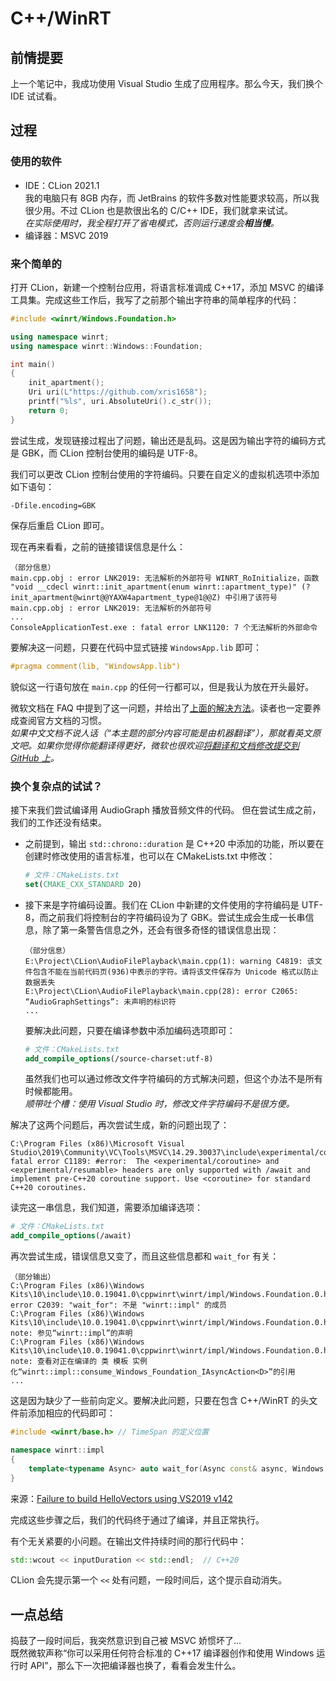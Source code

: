 # C++/WinRT

## 前情提要
上一个笔记中，我成功使用 Visual Studio 生成了应用程序。那么今天，我们换个 IDE 试试看。

## 过程

### 使用的软件
- IDE：CLion 2021.1  
    我的电脑只有 8GB 内存，而 JetBrains 的软件多数对性能要求较高，所以我很少用。不过 CLion 也是款很出名的 C/C++ IDE，我们就拿来试试。  
    *在实际使用时，我全程打开了省电模式，否则运行速度会**相当慢**。*
- 编译器：MSVC 2019

### 来个简单的
打开 CLion，新建一个控制台应用，将语言标准调成 C++17，添加 MSVC 的编译工具集。完成这些工作后，我写了之前那个输出字符串的简单程序的代码：
```cpp
#include <winrt/Windows.Foundation.h>

using namespace winrt;
using namespace winrt::Windows::Foundation;

int main()
{
    init_apartment();
    Uri uri(L"https://github.com/xris1658");
    printf("%ls", uri.AbsoluteUri().c_str());
    return 0;
}
```
尝试生成，发现链接过程出了问题，输出还是乱码。这是因为输出字符的编码方式是 GBK，而 CLion 控制台使用的编码是 UTF-8。

我们可以更改 CLion 控制台使用的字符编码。只要在自定义的虚拟机选项中添加如下语句：
```
-Dfile.encoding=GBK
```
保存后重启 CLion 即可。

现在再来看看，之前的链接错误信息是什么：
```
（部分信息）
main.cpp.obj : error LNK2019: 无法解析的外部符号 WINRT_RoInitialize，函数 "void __cdecl winrt::init_apartment(enum winrt::apartment_type)" (?init_apartment@winrt@@YAXW4apartment_type@1@@Z) 中引用了该符号
main.cpp.obj : error LNK2019: 无法解析的外部符号 
...
ConsoleApplicationTest.exe : fatal error LNK1120: 7 个无法解析的外部命令
```
要解决这一问题，只要在代码中显式链接 `WindowsApp.lib` 即可：
```cpp
#pragma comment(lib, "WindowsApp.lib")
```
貌似这一行语句放在 `main.cpp` 的任何一行都可以，但是我认为放在开头最好。

微软文档在 FAQ 中提到了这一问题，并给出了<a href="https://docs.microsoft.com/zh-cn/windows/uwp/cpp-and-winrt-apis/faq#--------lnk2019-------------">上面的解决方法</a>。读者也一定要养成查阅官方文档的习惯。  
*如果中文文档不说人话（“本主题的部分内容可能是由机器翻译”），那就看英文原文吧。如果你觉得你能翻译得更好，微软也很欢迎<a href="https://docs.microsoft.com/zh-cn/contribute/">将翻译和文档修改提交到 GitHub 上</a>。*

### 换个复杂点的试试？
接下来我们尝试编译用 AudioGraph 播放音频文件的代码。
但在尝试生成之前，我们的工作还没有结束。
- 之前提到，输出 `std::chrono::duration` 是 C++20 中添加的功能，所以要在创建时修改使用的语言标准，也可以在 CMakeLists.txt 中修改：
    ```cmake
    # 文件：CMakeLists.txt
    set(CMAKE_CXX_STANDARD 20)
    ```
- 接下来是字符编码设置。我们在 CLion 中新建的文件使用的字符编码是 UTF-8，而之前我们将控制台的字符编码设为了 GBK。尝试生成会生成一长串信息，除了第一条警告信息之外，还会有很多奇怪的错误信息出现：
    ```
    （部分信息）
    E:\Project\CLion\AudioFilePlayback\main.cpp(1): warning C4819: 该文件包含不能在当前代码页(936)中表示的字符。请将该文件保存为 Unicode 格式以防止数据丢失
    E:\Project\CLion\AudioFilePlayback\main.cpp(28): error C2065: “AudioGraphSettings”: 未声明的标识符
    ...
    ```
    要解决此问题，只要在编译参数中添加编码选项即可：
    ```cmake
    # 文件：CMakeLists.txt
    add_compile_options(/source-charset:utf-8)
    ```
    虽然我们也可以通过修改文件字符编码的方式解决问题，但这个办法不是所有时候都能用。  
    *顺带吐个槽：使用 Visual Studio 时，修改文件字符编码不是很方便。*

解决了这两个问题后，再次尝试生成，新的问题出现了：
```
C:\Program Files (x86)\Microsoft Visual Studio\2019\Community\VC\Tools\MSVC\14.29.30037\include\experimental/coroutine(37): fatal error C1189: #error:  The <experimental/coroutine> and <experimental/resumable> headers are only supported with /await and implement pre-C++20 coroutine support. Use <coroutine> for standard C++20 coroutines.
```
读完这一串信息，我们知道，需要添加编译选项：
```cmake
# 文件：CMakeLists.txt
add_compile_options(/await)
```
再次尝试生成，错误信息又变了，而且这些信息都和 `wait_for` 有关：
```
（部分输出）
C:\Program Files (x86)\Windows Kits\10\include\10.0.19041.0\cppwinrt\winrt/impl/Windows.Foundation.0.h(983): error C2039: "wait_for": 不是 "winrt::impl" 的成员
C:\Program Files (x86)\Windows Kits\10\include\10.0.19041.0\cppwinrt\winrt/impl/Windows.Foundation.0.h(103): note: 参见“winrt::impl”的声明
C:\Program Files (x86)\Windows Kits\10\include\10.0.19041.0\cppwinrt\winrt/impl/Windows.Foundation.0.h(985): note: 查看对正在编译的 类 模板 实例化“winrt::impl::consume_Windows_Foundation_IAsyncAction<D>”的引用
...
```
这是因为缺少了一些前向定义。要解决此问题，只要在包含 C++/WinRT 的头文件前添加相应的代码即可：
```cpp
#include <winrt/base.h> // TimeSpan 的定义位置

namespace winrt::impl
{
    template<typename Async> auto wait_for(Async const& async, Windows::Foundation::TimeSpan const& timeout);
}
```
来源：<a href="https://github.com/microsoft/Windows.UI.Composition-Win32-Samples/issues/47#issuecomment-668381574">Failure to build HelloVectors using VS2019 v142</a>

完成这些步骤之后，我们的代码终于通过了编译，并且正常执行。

有个无关紧要的小问题。在输出文件持续时间的那行代码中：
```cpp
std::wcout << inputDuration << std::endl;  // C++20
```
CLion 会先提示第一个 `<<` 处有问题，一段时间后，这个提示自动消失。

## 一点总结
捣鼓了一段时间后，我突然意识到自己被 MSVC 娇惯坏了...  
既然微软声称“你可以采用任何符合标准的 C++17 编译器创作和使用 Windows 运行时 API”，那么下一次把编译器也换了，看看会发生什么。